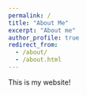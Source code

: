 ```yaml
---
permalink: /
title: "About Me"
excerpt: "About me"
author_profile: true
redirect_from:
  - /about/
  - /about.html
---
```


This is my website!
